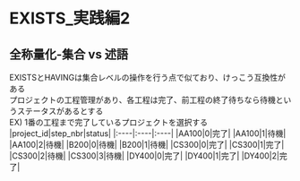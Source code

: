 # EXISTS_実践編2
## 全称量化-集合 vs 述語
EXISTSとHAVINGは集合レベルの操作を行う点で似ており、けっこう互換性がある  
プロジェクトの工程管理があり、各工程は完了、前工程の終了待ちなら待機というステータスがあるとする  
EX) 1番の工程まで完了しているプロジェクトを選択する
|project_id|step_nbr|status|
|:----|:----|:----|
|AA100|0|完了|
|AA100|1|待機|
|AA100|2|待機|
|B200|0|待機|
|B200|1|待機|
|CS300|0|完了|
|CS300|1|完了|
|CS300|2|待機|
|CS300|3|待機|
|DY400|0|完了|
|DY400|1|完了|
|DY400|2|完了|

